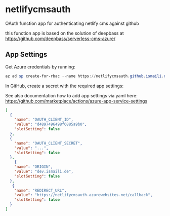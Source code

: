 # netlifycmsauth

OAuth function app for authenticating netlify cms against github

this function app is based on the solution of deepbass at <https://github.com/deepbass/serverless-cms-azure/>

## App Settings

Get Azure credentials by running:

``` PowerShell
az ad sp create-for-rbac --name https://netlifycmsauth.github.ismaili.de --role contributor --scopes /subscriptions/a4d8ff1d-be81-4022-a3be-0d74d16db134/resourceGroups/static-web-apps --sdk-auth
```

In GitHub, create a secret with the required app settings:

See also documentation how to add app settings via yaml here:
<https://github.com/marketplace/actions/azure-app-service-settings>

``` JSON
[
  {
    "name": "OAUTH_CLIENT_ID",
    "value": "d4897496498f6885a9b0",
    "slotSetting": false
  },
  {
    "name": "OAUTH_CLIENT_SECRET",
    "value": "...",
    "slotSetting": false
  },
    {
    "name": "ORIGIN",
    "value": "dev.ismaili.de",
    "slotSetting": false
  },
   {
    "name": "REDIRECT_URL",
    "value": "https://netlifycmsauth.azurewebsites.net/callback",
    "slotSetting": false
  }
]
```
